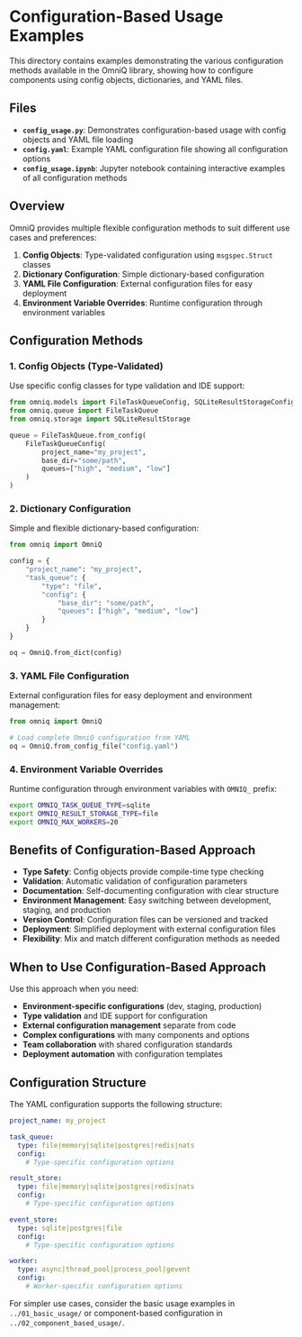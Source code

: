 # Configuration-Based Usage Examples

This directory contains examples demonstrating the various configuration methods available in the OmniQ library, showing how to configure components using config objects, dictionaries, and YAML files.

## Files

- **`config_usage.py`**: Demonstrates configuration-based usage with config objects and YAML file loading
- **`config.yaml`**: Example YAML configuration file showing all configuration options
- **`config_usage.ipynb`**: Jupyter notebook containing interactive examples of all configuration methods

## Overview

OmniQ provides multiple flexible configuration methods to suit different use cases and preferences:

1. **Config Objects**: Type-validated configuration using `msgspec.Struct` classes
2. **Dictionary Configuration**: Simple dictionary-based configuration
3. **YAML File Configuration**: External configuration files for easy deployment
4. **Environment Variable Overrides**: Runtime configuration through environment variables

## Configuration Methods

### 1. Config Objects (Type-Validated)

Use specific config classes for type validation and IDE support:

```python
from omniq.models import FileTaskQueueConfig, SQLiteResultStorageConfig
from omniq.queue import FileTaskQueue
from omniq.storage import SQLiteResultStorage

queue = FileTaskQueue.from_config(
    FileTaskQueueConfig(
        project_name="my_project",
        base_dir="some/path",
        queues=["high", "medium", "low"]
    )
)
```

### 2. Dictionary Configuration

Simple and flexible dictionary-based configuration:

```python
from omniq import OmniQ

config = {
    "project_name": "my_project",
    "task_queue": {
        "type": "file",
        "config": {
            "base_dir": "some/path",
            "queues": ["high", "medium", "low"]
        }
    }
}

oq = OmniQ.from_dict(config)
```

### 3. YAML File Configuration

External configuration files for easy deployment and environment management:

```python
from omniq import OmniQ

# Load complete OmniQ configuration from YAML
oq = OmniQ.from_config_file("config.yaml")
```

### 4. Environment Variable Overrides

Runtime configuration through environment variables with `OMNIQ_` prefix:

```bash
export OMNIQ_TASK_QUEUE_TYPE=sqlite
export OMNIQ_RESULT_STORAGE_TYPE=file
export OMNIQ_MAX_WORKERS=20
```

## Benefits of Configuration-Based Approach

- **Type Safety**: Config objects provide compile-time type checking
- **Validation**: Automatic validation of configuration parameters
- **Documentation**: Self-documenting configuration with clear structure
- **Environment Management**: Easy switching between development, staging, and production
- **Version Control**: Configuration files can be versioned and tracked
- **Deployment**: Simplified deployment with external configuration files
- **Flexibility**: Mix and match different configuration methods as needed

## When to Use Configuration-Based Approach

Use this approach when you need:

- **Environment-specific configurations** (dev, staging, production)
- **Type validation** and IDE support for configuration
- **External configuration management** separate from code
- **Complex configurations** with many components and options
- **Team collaboration** with shared configuration standards
- **Deployment automation** with configuration templates

## Configuration Structure

The YAML configuration supports the following structure:

```yaml
project_name: my_project

task_queue:
  type: file|memory|sqlite|postgres|redis|nats
  config:
    # Type-specific configuration options

result_store:
  type: file|memory|sqlite|postgres|redis|nats
  config:
    # Type-specific configuration options

event_store:
  type: sqlite|postgres|file
  config:
    # Type-specific configuration options

worker:
  type: async|thread_pool|process_pool|gevent
  config:
    # Worker-specific configuration options
```

For simpler use cases, consider the basic usage examples in `../01_basic_usage/` or component-based configuration in `../02_component_based_usage/`.